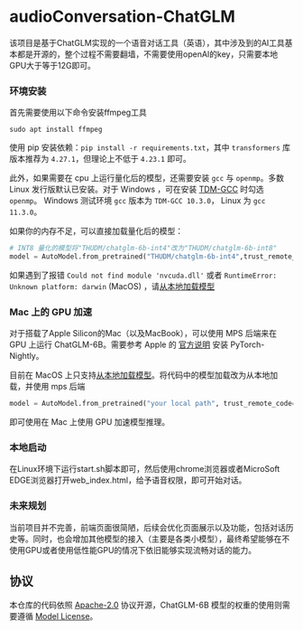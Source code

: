 # audioConversation-ChatGLM

该项目是基于ChatGLM实现的一个语音对话工具（英语），其中涉及到的AI工具基本都是开源的，整个过程不需要翻墙，不需要使用openAI的key，只需要本地GPU大于等于12G即可。

### 环境安装

首先需要使用以下命令安装ffmpeg工具
```shell
sudo apt install ffmpeg
```

使用 pip 安装依赖：`pip install -r requirements.txt`，其中 `transformers` 库版本推荐为 `4.27.1`，但理论上不低于 `4.23.1` 即可。

此外，如果需要在 cpu 上运行量化后的模型，还需要安装 `gcc` 与 `openmp`。多数 Linux 发行版默认已安装。对于 Windows ，可在安装 [TDM-GCC](https://jmeubank.github.io/tdm-gcc/) 时勾选 `openmp`。 Windows 测试环境 `gcc` 版本为 `TDM-GCC 10.3.0`， Linux 为 `gcc 11.3.0`。

如果你的内存不足，可以直接加载量化后的模型：

```python
# INT8 量化的模型将"THUDM/chatglm-6b-int4"改为"THUDM/chatglm-6b-int8"
model = AutoModel.from_pretrained("THUDM/chatglm-6b-int4",trust_remote_code=True).float()
```

如果遇到了报错 `Could not find module 'nvcuda.dll'` 或者 `RuntimeError: Unknown platform: darwin` (MacOS) ，请[从本地加载模型](README.md#从本地加载模型)

### Mac 上的 GPU 加速
对于搭载了Apple Silicon的Mac（以及MacBook），可以使用 MPS 后端来在 GPU 上运行 ChatGLM-6B。需要参考 Apple 的 [官方说明](https://developer.apple.com/metal/pytorch) 安装 PyTorch-Nightly。

目前在 MacOS 上只支持[从本地加载模型](README.md#从本地加载模型)。将代码中的模型加载改为从本地加载，并使用 mps 后端
```python
model = AutoModel.from_pretrained("your local path", trust_remote_code=True).half().to('mps')
```
即可使用在 Mac 上使用 GPU 加速模型推理。


### 本地启动
在Linux环境下运行start.sh脚本即可，然后使用chrome浏览器或者MicroSoft EDGE浏览器打开web_index.html，给予语音权限，即可开始对话。

### 未来规划
当前项目并不完善，前端页面很简陋，后续会优化页面展示以及功能，包括对话历史等。同时，也会增加其他模型的接入（主要是各类小模型），最终希望能够在不使用GPU或者使用低性能GPU的情况下依旧能够实现流畅对话的能力。

## 协议

本仓库的代码依照 [Apache-2.0](LICENSE) 协议开源，ChatGLM-6B 模型的权重的使用则需要遵循 [Model License](MODEL_LICENSE)。


